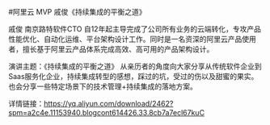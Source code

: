 #阿里云 MVP 戚俊《持续集成的平衡之道》

戚俊 南京路特软件CTO 
自12年起主导完成了公司所有业务的云端转化，专攻产品性能优化、自动化运维、平台架构设计工作。同时是一名资深的阿里云产品使用者，擅长基于阿里云产品体系完成高效、高可用的产品架构设计。

演讲主题：《持续集成的平衡之道》 
从亲历者的角度向大家分享从传统软件企业到Saas服务化企业，持续集成转型的感想，踩过的坑，受过的伤以及甜蜜的果实。也会分享一些特定场景下的技术管理+持续集成的落地方案。 

详情链接：https://yq.aliyun.com/download/2462?spm=a2c4e.11153940.blogcont614426.33.8cb7a7ecl67kuC
